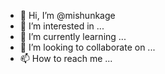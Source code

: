 - 👋 Hi, I’m @mishunkage
- 👀 I’m interested in ...
- 🌱 I’m currently learning ...
- 💞️ I’m looking to collaborate on ...
- 📫 How to reach me ...

<!---
mishunkage/mishunkage is a ✨ special ✨ repository because its `README.md` (this file) appears on your GitHub profile.
You can click the Preview link to take a look at your changes.
--->
